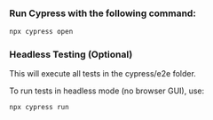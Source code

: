 ### Run Cypress with the following command:

```zsh
npx cypress open
```

### Headless Testing (Optional)
This will execute all tests in the cypress/e2e folder.

To run tests in headless mode (no browser GUI), use:

```zsh
npx cypress run
```